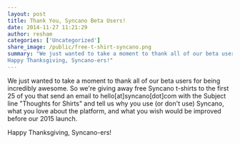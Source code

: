 ```yaml
---
layout: post
title: Thank You, Syncano Beta Users!
date: 2014-11-27 11:21:29
author: resham
categories: ['Uncategorized']
share_image: /public/free-t-shirt-syncano.png
summary: "We just wanted to take a moment to thank all of our beta users for being incredibly awesome. So we’re giving away free Syncano t-shirts to the first 25 of you that send an email to hello[at]syncano[dot]com with the Subject line “Thoughts for Shirts” and tell us why you use (or don’t use) Syncano, what you love about the platform, and what you wish would be improved before our 2015 launch.
Happy Thanksgiving, Syncano-ers!"
---
```

We just wanted to take a moment to thank all of our beta users for being incredibly awesome. So we're giving away free Syncano t-shirts to the first 25 of you that send an email to hello[at]syncano[dot]com with the Subject line "Thoughts for Shirts" and tell us why you use (or don't use) Syncano, what you love about the platform, and what you wish would be improved before our 2015 launch.

Happy Thanksgiving, Syncano-ers!